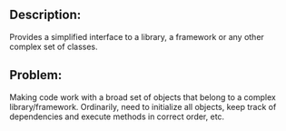## Description:
Provides a simplified interface to a library, a framework or any other complex set of classes. 

## Problem:
Making code work with a broad set of objects that belong to a complex library/framework. Ordinarily, need to initialize all objects, keep track of dependencies and execute methods in correct order, etc.
